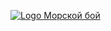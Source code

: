 [![Logo Морской бой](https://i.ibb.co/3frZ2Jw/Screenshot-2020-11-28-132637.png "Sea Battle")](https://webdevfozie.github.io/seabattle)
